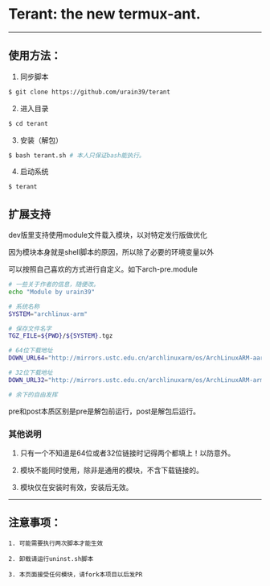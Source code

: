 # Terant: the new termux-ant.

--------------------------------------------

## 使用方法：

1. 同步脚本
````sh
$ git clone https://github.com/urain39/terant
````

2. 进入目录
````sh
$ cd terant
````
3. 安装（解包）
````sh
$ bash terant.sh # 本人只保证bash能执行。
````
4. 启动系统
````sh
$ terant
````

## 扩展支持

dev版里支持使用module文件载入模块，以对特定发行版做优化

因为模块本身就是shell脚本的原因，所以除了必要的环境变量以外

可以按照自己喜欢的方式进行自定义。如下arch-pre.module

````sh
# 一些关于作者的信息，随便改。
echo "Module by urain39"

# 系统名称
SYSTEM="archlinux-arm"

# 保存文件名字
TGZ_FILE=${PWD}/${SYSTEM}.tgz

# 64位下载地址
DOWN_URL64="http://mirrors.ustc.edu.cn/archlinuxarm/os/ArchLinuxARM-aarch64-latest.tar.gz"

# 32位下载地址
DOWN_URL32="http://mirrors.ustc.edu.cn/archlinuxarm/os/ArchLinuxARM-armv5-latest.tar.gz"

# 余下的自由发挥
````
pre和post本质区别是pre是解包前运行，post是解包后运行。

### 其他说明

1. 只有一个不知道是64位或者32位链接时记得两个都填上！以防意外。

2. 模块不能同时使用，除非是通用的模块，不含下载链接的。

3. 模块仅在安装时有效，安装后无效。

---------------------------------------------------------------

## 注意事项：

    1. 可能需要执行两次脚本才能生效
    
    2. 卸载请运行uninst.sh脚本

    3. 本页面接受任何模块，请fork本项目以后发PR